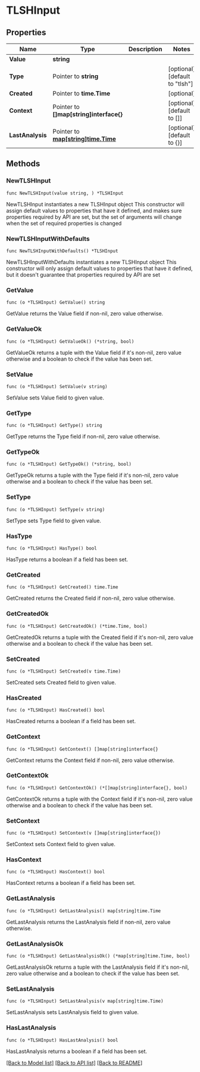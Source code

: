 # TLSHInput

## Properties

Name | Type | Description | Notes
------------ | ------------- | ------------- | -------------
**Value** | **string** |  | 
**Type** | Pointer to **string** |  | [optional] [default to "tlsh"]
**Created** | Pointer to **time.Time** |  | [optional] 
**Context** | Pointer to **[]map[string]interface{}** |  | [optional] [default to []]
**LastAnalysis** | Pointer to [**map[string]time.Time**](time.Time.md) |  | [optional] [default to {}]

## Methods

### NewTLSHInput

`func NewTLSHInput(value string, ) *TLSHInput`

NewTLSHInput instantiates a new TLSHInput object
This constructor will assign default values to properties that have it defined,
and makes sure properties required by API are set, but the set of arguments
will change when the set of required properties is changed

### NewTLSHInputWithDefaults

`func NewTLSHInputWithDefaults() *TLSHInput`

NewTLSHInputWithDefaults instantiates a new TLSHInput object
This constructor will only assign default values to properties that have it defined,
but it doesn't guarantee that properties required by API are set

### GetValue

`func (o *TLSHInput) GetValue() string`

GetValue returns the Value field if non-nil, zero value otherwise.

### GetValueOk

`func (o *TLSHInput) GetValueOk() (*string, bool)`

GetValueOk returns a tuple with the Value field if it's non-nil, zero value otherwise
and a boolean to check if the value has been set.

### SetValue

`func (o *TLSHInput) SetValue(v string)`

SetValue sets Value field to given value.


### GetType

`func (o *TLSHInput) GetType() string`

GetType returns the Type field if non-nil, zero value otherwise.

### GetTypeOk

`func (o *TLSHInput) GetTypeOk() (*string, bool)`

GetTypeOk returns a tuple with the Type field if it's non-nil, zero value otherwise
and a boolean to check if the value has been set.

### SetType

`func (o *TLSHInput) SetType(v string)`

SetType sets Type field to given value.

### HasType

`func (o *TLSHInput) HasType() bool`

HasType returns a boolean if a field has been set.

### GetCreated

`func (o *TLSHInput) GetCreated() time.Time`

GetCreated returns the Created field if non-nil, zero value otherwise.

### GetCreatedOk

`func (o *TLSHInput) GetCreatedOk() (*time.Time, bool)`

GetCreatedOk returns a tuple with the Created field if it's non-nil, zero value otherwise
and a boolean to check if the value has been set.

### SetCreated

`func (o *TLSHInput) SetCreated(v time.Time)`

SetCreated sets Created field to given value.

### HasCreated

`func (o *TLSHInput) HasCreated() bool`

HasCreated returns a boolean if a field has been set.

### GetContext

`func (o *TLSHInput) GetContext() []map[string]interface{}`

GetContext returns the Context field if non-nil, zero value otherwise.

### GetContextOk

`func (o *TLSHInput) GetContextOk() (*[]map[string]interface{}, bool)`

GetContextOk returns a tuple with the Context field if it's non-nil, zero value otherwise
and a boolean to check if the value has been set.

### SetContext

`func (o *TLSHInput) SetContext(v []map[string]interface{})`

SetContext sets Context field to given value.

### HasContext

`func (o *TLSHInput) HasContext() bool`

HasContext returns a boolean if a field has been set.

### GetLastAnalysis

`func (o *TLSHInput) GetLastAnalysis() map[string]time.Time`

GetLastAnalysis returns the LastAnalysis field if non-nil, zero value otherwise.

### GetLastAnalysisOk

`func (o *TLSHInput) GetLastAnalysisOk() (*map[string]time.Time, bool)`

GetLastAnalysisOk returns a tuple with the LastAnalysis field if it's non-nil, zero value otherwise
and a boolean to check if the value has been set.

### SetLastAnalysis

`func (o *TLSHInput) SetLastAnalysis(v map[string]time.Time)`

SetLastAnalysis sets LastAnalysis field to given value.

### HasLastAnalysis

`func (o *TLSHInput) HasLastAnalysis() bool`

HasLastAnalysis returns a boolean if a field has been set.


[[Back to Model list]](../README.md#documentation-for-models) [[Back to API list]](../README.md#documentation-for-api-endpoints) [[Back to README]](../README.md)


